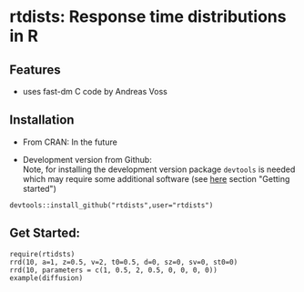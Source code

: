 rtdists: Response time distributions in R
====

## Features

* uses fast-dm C code by Andreas Voss

## Installation

* From CRAN: In the future

* Development version from Github:  
Note, for installing the development version package `devtools` is needed which may require some additional software (see [here](http://r-pkgs.had.co.nz/intro.html) section "Getting started")
```
devtools::install_github("rtdists",user="rtdists")
```

## Get Started:
```
require(rtidsts)
rrd(10, a=1, z=0.5, v=2, t0=0.5, d=0, sz=0, sv=0, st0=0)
rrd(10, parameters = c(1, 0.5, 2, 0.5, 0, 0, 0, 0))
example(diffusion)
```

